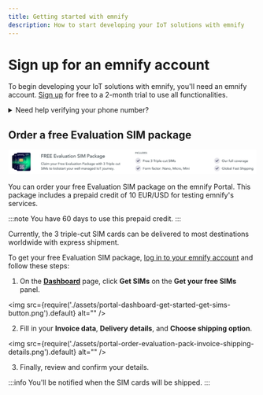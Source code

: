 ```yaml
---
title: Getting started with emnify
description: How to start developing your IoT solutions with emnify
---
```

# Sign up for an emnify account

To begin developing your IoT solutions with emnify, you'll need an emnify account.
[Sign up](https://portal.emnify.com/sign/up) for free to a 2-month trial to use all functionalities.

<details className="custom-details-troubleshooting">
  <summary>Need help verifying your phone number?</summary>
    <p>When filling out our <a href="https://portal.emnify.com/sign/up" target="_blank" rel="noopener noreferrer">sign-up form</a>, you may have issues verifying your phone number.</p>
    <p>Here are a few common error messages and what to do if you see them:</p>
    <b>SMS verification not possible</b>
    <ul>
      <li>Try registering with another phone number.</li>
      <li><a href="https://www.emnify.com/talk-to-us" target="_blank" rel="noopener noreferrer">Contact our sales team</a> to set up your account.</li>
    </ul>
    <b>You've reached the maximum login attempts</b>
    <ul>
      <li>Wait at least 10 minutes, and then try to log in again.</li>
      <li>If you've waited and your next attempt is blocked, <a href="https://www.emnify.com/talk-to-us" target="_blank" rel="noopener noreferrer">contact our sales team</a>.</li>
    </ul>
    <b>The verification code you entered is incorrect</b>
    <ul>
      <li>Re-enter your code and click <b>Verify</b> again.</li>
      <li>Click <b>Resend Code</b> and enter the new verification code once you've received it.</li>
      <li>Still having trouble? <a href="https://www.emnify.com/talk-to-us" target="_blank">Contact our sales team</a>.</li>
    </ul>
    <b>The CAPTCHA you entered is incorrect</b>
    <ul>
      <li>Re-enter the displayed CAPTCHA characters.</li>
      <li>Keep in mind that CAPTCHA shows both upper and lowercase letters, so it's important to capitalize them exactly as they're shown.</li>
      <li>Still having trouble? <a href="https://www.emnify.com/talk-to-us" target="_blank">Contact our sales team</a>.</li>
    </ul>
</details>

## Order a free Evaluation SIM package

![Claim your free evaluation package with 3 triple-cut SIMs to kickstart your well-managed IoT journey. Includes: Free 3 triple-cut SIMs, form factor (Nano, Micro, Mini), our full coverage, and global fast shipping.](assets/portal-order-evaluation-pack.png)

You can order your free Evaluation SIM package on the emnify Portal.
This package includes a prepaid credit of 10 EUR/USD for testing emnify's services.

:::note
You have 60 days to use this prepaid credit.
:::

Currently, the 3 triple-cut SIM cards can be delivered to most destinations worldwide with express shipment.

To get your free Evaluation SIM package, [log in to your emnify account](https://portal.emnify.com/sign) and follow these steps:

1. On the [**Dashboard**](https://portal.emnify.com/) page, click **Get SIMs** on the **Get your free SIMs** panel.

<img
  src={require('./assets/portal-dashboard-get-started-get-sims-button.png').default}
  alt=""
/>

2. Fill in your **Invoice data**, **Delivery details**, and **Choose shipping option**.

<img
  src={require('./assets/portal-order-evaluation-pack-invoice-shipping-details.png').default}
  alt=""
/>

3. Finally, review and confirm your details. 

:::info
You'll be notified when the SIM cards will be shipped.
:::
